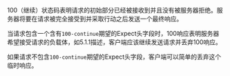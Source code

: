 100（继续）状态码表明请求的初始部分已经被接收到并且没有被服务器拒绝。服务器将要在请求被完全接受到并采取行动之后发送一个最终响应。

当请求包含一个含有`100-continue`期望的Expect头字段时，100响应表明服务器希望接受请求的负载体，如5.1.1描述，客户端应该继续发送请求并丢弃100响应。

如果请求不包含`100-continue`期望的Expect头字段，客户端可以简单的丢弃这个临时响应。